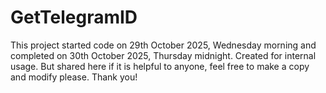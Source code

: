 # GetTelegramID
This project started code on 29th October 2025, Wednesday morning and completed on 30th October 2025, Thursday midnight.
Created for internal usage. But shared here if it is helpful to anyone, feel free to make a copy and modify please.
Thank you!
